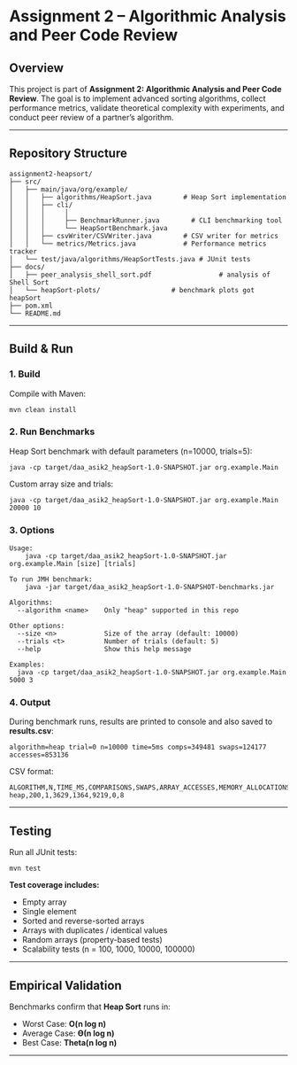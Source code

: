 # Assignment 2 – Algorithmic Analysis and Peer Code Review

##  Overview

This project is part of **Assignment 2: Algorithmic Analysis and Peer Code Review**.
The goal is to implement advanced sorting algorithms, collect performance metrics, validate theoretical complexity with experiments, and conduct peer review of a partner’s algorithm.

---

##  Repository Structure

```
assignment2-heapsort/
├── src/
│   ├── main/java/org/example/
│   │   ├── algorithms/HeapSort.java        # Heap Sort implementation
│   │   ├── cli/
│   │   │     │
│   │   │     ├── BenchmarkRunner.java        # CLI benchmarking tool
│   │   │     └── HeapSortBenchmark.java       
│   │   ├── csvWriter/CSVWriter.java        # CSV writer for metrics
│   │   └── metrics/Metrics.java            # Performance metrics tracker
│   └── test/java/algorithms/HeapSortTests.java # JUnit tests
├── docs/
│   ├── peer_analysis_shell_sort.pdf                 # analysis of Shell Sort
│   └── heapSort-plots/                  # benchmark plots got heapSort
├── pom.xml
└── README.md
```

---

## Build & Run

### 1. Build

Compile with Maven:

```
mvn clean install
```

### 2. Run Benchmarks

Heap Sort benchmark with default parameters (n=10000, trials=5):

```
java -cp target/daa_asik2_heapSort-1.0-SNAPSHOT.jar org.example.Main
```

Custom array size and trials:

```
java -cp target/daa_asik2_heapSort-1.0-SNAPSHOT.jar org.example.Main 20000 10
```

### 3. Options

```
Usage:
    java -cp target/daa_asik2_heapSort-1.0-SNAPSHOT.jar org.example.Main [size] [trials]

To run JMH benchmark:
    java -jar target/daa_asik2_heapSort-1.0-SNAPSHOT-benchmarks.jar

Algorithms:
  --algorithm <name>    Only "heap" supported in this repo

Other options:
  --size <n>            Size of the array (default: 10000)
  --trials <t>          Number of trials (default: 5)
  --help                Show this help message

Examples:
  java -cp target/daa_asik2_heapSort-1.0-SNAPSHOT.jar org.example.Main 5000 3
```

### 4. Output

During benchmark runs, results are printed to console and also saved to **results.csv**:

```
algorithm=heap trial=0 n=10000 time=5ms comps=349481 swaps=124177 accesses=853136
```

CSV format:

```
ALGORITHM,N,TIME_MS,COMPARISONS,SWAPS,ARRAY_ACCESSES,MEMORY_ALLOCATIONS,RECURSION_DEPTH 
heap,200,1,3629,1364,9219,0,8
```

---

##  Testing

Run all JUnit tests:

```
mvn test
```

**Test coverage includes:**

* Empty array
* Single element
* Sorted and reverse-sorted arrays
* Arrays with duplicates / identical values
* Random arrays (property-based tests)
* Scalability tests (n = 100, 1000, 10000, 100000)

---

##  Empirical Validation

Benchmarks confirm that **Heap Sort** runs in:

* Worst Case: **O(n log n)**
* Average Case: **Ө(n log n)**
* Best Case: **Theta(n log n)**

---
